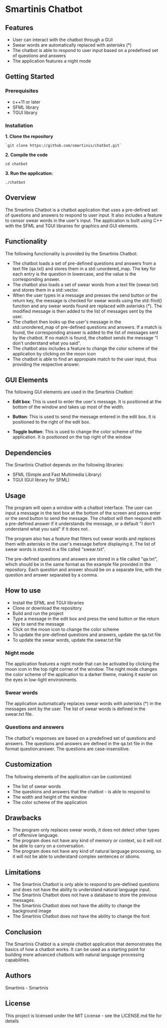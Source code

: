 # **Smartinis Chatbot**

## **Features**

-   User can interact with the chatbot through a GUI
-   Swear words are automatically replaced with asterisks (\*)
-   The chatbot is able to respond to user input based on a predefined set of questions and answers
-   The application features a night mode

## **Getting Started**

### **Prerequisites**

-   c++11 or later
-   SFML library
-   TGUI library

### **Installation**

**1. Clone the repository**

    `git clone https://github.com/smartinis/chatbot.git`

**2. Compile the code**

```
cd chatbot
```

**3. Run the application:**

```
./chatbot
```

## **Overview**

The Smartinis Chatbot is a chatbot application that uses a pre-defined set of questions and answers to respond to user input. It also includes a feature to censor swear words in the user's input. The application is built using C++ with the SFML and TGUI libraries for graphics and GUI elements.

## **Functionality**

The following functionality is provided by the Smartinis Chatbot:

-   The chatbot loads a set of pre-defined questions and answers from a text file (qa.txt) and stores them in a std::unordered_map. The key for each entry is the question in lowercase, and the value is the corresponding answer.
-   The chatbot also loads a set of swear words from a text file (swear.txt) and stores them in a std::vector.
-   When the user types in a message and presses the send button or the return key, the message is checked for swear words using the std::find() function and any swear words found are replaced with asterisks (\*). The modified message is then added to the list of messages sent by the user.
-   The chatbot then looks up the user's message in the std::unordered_map of pre-defined questions and answers. If a match is found, the corresponding answer is added to the list of messages sent by the chatbot. If no match is found, the chatbot sends the message "I don't understand what you said".
-   The chatbot also includes a feature to change the color scheme of the application by clicking on the moon icon 
-   The chatbot is able to find an appropiate match to the user input, thus providing the respective answer.

## **GUI Elements**

The following GUI elements are used in the Smartinis Chatbot:

-   **Edit box**: This is used to enter the user's message. It is positioned at the bottom of the window and takes up most of the width.

-   **Button**: This is used to send the message entered in the edit box. It is positioned to the right of the edit box.

-   **Toggle button**: This is used to change the color scheme of the application. It is positioned on the top right of the window

## **Dependencies**

The Smartinis Chatbot depends on the following libraries:

-   SFML (Simple and Fast Multimedia Library)
-   TGUI (GUI library for SFML)

## **Usage**

The program will open a window with a chatbot interface. The user can input a message in the text box at the bottom of the screen and press enter or the send button to send the message. The chatbot will then respond with a pre-defined answer if it understands the message, or a default "I don't understand what you said" if it does not.

The program also has a feature that filters out swear words and replaces them with asterisks in the user's message before displaying it. The list of swear words is stored in a file called "swear.txt".

The pre-defined questions and answers are stored in a file called "qa.txt", which should be in the same format as the example file provided in the repository. Each question and answer should be on a separate line, with the question and answer separated by a comma.

## **How to use**

-   Install the SFML and TGUI libraries
-   Clone or download the repository
-   Build and run the project
-   Type a message in the edit box and press the send button or the return key to send the message
-   Click on the moon icon to change the color scheme
-   To update the pre-defined questions and answers, update the qa.txt file
-   To update the swear words, update the swear.txt file

### **Night mode**

The application features a night mode that can be activated by clicking the moon icon in the top right corner of the window. The night mode changes the color scheme of the application to a darker theme, making it easier on the eyes in low-light environments.

### **Swear words**

The application automatically replaces swear words with asterisks (\*) in the messages sent by the user. The list of swear words is defined in the swear.txt file.

### **Questions and answers**

The chatbot's responses are based on a predefined set of questions and answers. The questions and answers are defined in the qa.txt file in the format question:answer. The questions are case-insensitive.

## **Customization**

The following elements of the application can be customized:

-   The list of swear words
-   The questions and answers that the chatbot - is able to respond to
-   The width and height of the window
-   The color scheme of the application

## **Drawbacks**

-   The program only replaces swear words, it does not detect other types of offensive language.
-   The program does not have any kind of memory or context, so it will not be able to carry on a conversation.
-   The program does not have any kind of natural language processing, so it will not be able to understand complex sentences or idioms.

## **Limitations**

-   The Smartinis Chatbot is only able to respond to pre-defined questions and does not have the ability to understand natural language input.
-   The Smartinis Chatbot does not have a database to store the previous messages.
-   The Smartinis Chatbot does not have the ability to change the background image
-   The Smartinis Chatbot does not have the ability to change the font

## **Conclusion**

The Smartinis Chatbot is a simple chatbot application that demonstrates the basics of how a chatbot works. It can be used as a starting point for building more advanced chatbots with natural language processing capabilities.

## **Authors**

Smartinis - Smartinis

## **License**

This project is licensed under the MIT License - see the LICENSE.md file for details
